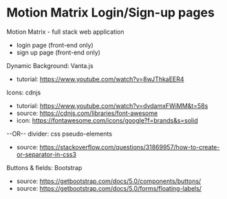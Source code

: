 # Motion Matrix Login/Sign-up pages

Motion Matrix - full stack web application
* login page (front-end only)
* sign up page (front-end only)

Dynamic Background: Vanta.js
* tutorial: https://www.youtube.com/watch?v=8wJThkaEER4 

Icons: cdnjs
* tutorial: https://www.youtube.com/watch?v=dvdamxFWiMM&t=58s
* source: https://cdnjs.com/libraries/font-awesome
* icon: https://fontawesome.com/icons/google?f=brands&s=solid 

--OR-- divider: css pseudo-elements
* source: https://stackoverflow.com/questions/31869957/how-to-create-or-separator-in-css3

Buttons & fields: Bootstrap
* source: https://getbootstrap.com/docs/5.0/components/buttons/
* source: https://getbootstrap.com/docs/5.0/forms/floating-labels/